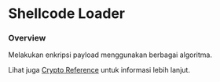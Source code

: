 # Shellcode Loader

### Overview

Melakukan enkripsi payload menggunakan berbagai algoritma.

Lihat juga [Crypto Reference](https://github.com/ReversingID/Crypto-Reference) untuk informasi lebih lanjut.